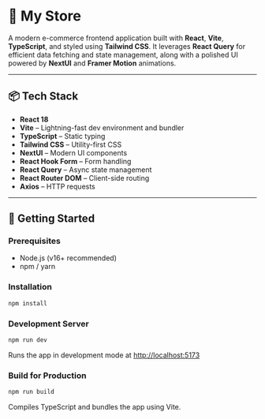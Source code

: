 # 🛒 My Store

A modern e-commerce frontend application built with **React**, **Vite**, **TypeScript**, and styled using **Tailwind CSS**. It leverages **React Query** for efficient data fetching and state management, along with a polished UI powered by **NextUI** and **Framer Motion** animations.

---

## 📦 Tech Stack

- **React 18**
- **Vite** – Lightning-fast dev environment and bundler
- **TypeScript** – Static typing
- **Tailwind CSS** – Utility-first CSS
- **NextUI** – Modern UI components
- **React Hook Form** – Form handling
- **React Query** – Async state management
- **React Router DOM** – Client-side routing
- **Axios** – HTTP requests

---

## 🚀 Getting Started

### Prerequisites

- Node.js (v16+ recommended)
- npm / yarn

### Installation

```bash
npm install
```

### Development Server

```bash
npm run dev
```

Runs the app in development mode at [http://localhost:5173](http://localhost:5173)

### Build for Production

```bash
npm run build
```

Compiles TypeScript and bundles the app using Vite.
